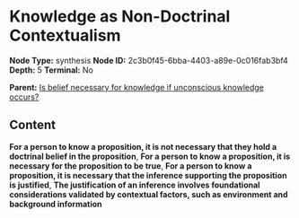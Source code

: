 # Knowledge as Non-Doctrinal Contextualism

**Node Type:** synthesis
**Node ID:** 2c3b0f45-6bba-4403-a89e-0c016fab3bf4
**Depth:** 5
**Terminal:** No

**Parent:** [Is belief necessary for knowledge if unconscious knowledge occurs?](is-belief-necessary-for-knowledge-if-unconscious-knowledge-occurs-antithesis-a0e4cb48-9cd4-46ec-a225-94b60f002caa.md)

## Content

**For a person to know a proposition, it is not necessary that they hold a doctrinal belief in the proposition**, **For a person to know a proposition, it is necessary for the proposition to be true**, **For a person to know a proposition, it is necessary that the inference supporting the proposition is justified**, **The justification of an inference involves foundational considerations validated by contextual factors, such as environment and background information**
